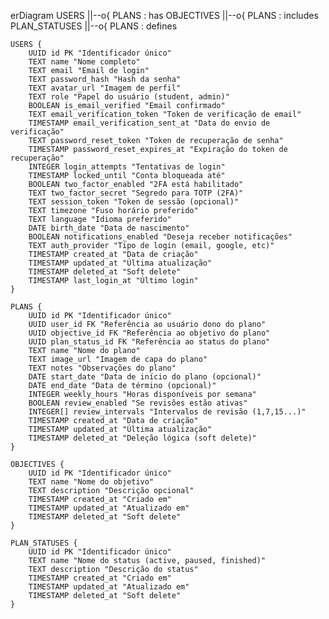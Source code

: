 erDiagram
    USERS ||--o{ PLANS : has
    OBJECTIVES ||--o{ PLANS : includes
    PLAN_STATUSES ||--o{ PLANS : defines

    USERS {
        UUID id PK "Identificador único"
        TEXT name "Nome completo"
        TEXT email "Email de login"
        TEXT password_hash "Hash da senha"
        TEXT avatar_url "Imagem de perfil"
        TEXT role "Papel do usuário (student, admin)"
        BOOLEAN is_email_verified "Email confirmado"
        TEXT email_verification_token "Token de verificação de email"
        TIMESTAMP email_verification_sent_at "Data do envio de verificação"
        TEXT password_reset_token "Token de recuperação de senha"
        TIMESTAMP password_reset_expires_at "Expiração do token de recuperação"
        INTEGER login_attempts "Tentativas de login"
        TIMESTAMP locked_until "Conta bloqueada até"
        BOOLEAN two_factor_enabled "2FA está habilitado"
        TEXT two_factor_secret "Segredo para TOTP (2FA)"
        TEXT session_token "Token de sessão (opcional)"
        TEXT timezone "Fuso horário preferido"
        TEXT language "Idioma preferido"
        DATE birth_date "Data de nascimento"
        BOOLEAN notifications_enabled "Deseja receber notificações"
        TEXT auth_provider "Tipo de login (email, google, etc)"
        TIMESTAMP created_at "Data de criação"
        TIMESTAMP updated_at "Última atualização"
        TIMESTAMP deleted_at "Soft delete"
        TIMESTAMP last_login_at "Último login"
    }

    PLANS {
        UUID id PK "Identificador único"
        UUID user_id FK "Referência ao usuário dono do plano"
        UUID objective_id FK "Referência ao objetivo do plano"
        UUID plan_status_id FK "Referência ao status do plano"
        TEXT name "Nome do plano"
        TEXT image_url "Imagem de capa do plano"
        TEXT notes "Observações do plano"
        DATE start_date "Data de início do plano (opcional)"
        DATE end_date "Data de término (opcional)"
        INTEGER weekly_hours "Horas disponíveis por semana"
        BOOLEAN review_enabled "Se revisões estão ativas"
        INTEGER[] review_intervals "Intervalos de revisão (1,7,15...)"
        TIMESTAMP created_at "Data de criação"
        TIMESTAMP updated_at "Última atualização"
        TIMESTAMP deleted_at "Deleção lógica (soft delete)"
    }

    OBJECTIVES {
        UUID id PK "Identificador único"
        TEXT name "Nome do objetivo"
        TEXT description "Descrição opcional"
        TIMESTAMP created_at "Criado em"
        TIMESTAMP updated_at "Atualizado em"
        TIMESTAMP deleted_at "Soft delete"
    }

    PLAN_STATUSES {
        UUID id PK "Identificador único"
        TEXT name "Nome do status (active, paused, finished)"
        TEXT description "Descrição do status"
        TIMESTAMP created_at "Criado em"
        TIMESTAMP updated_at "Atualizado em"
        TIMESTAMP deleted_at "Soft delete"
    }
